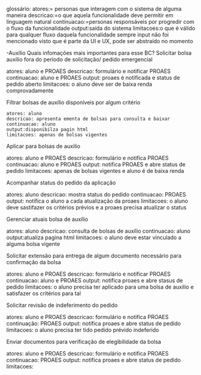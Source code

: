 
glossário:
    atores:= personas que interagem com o sistema de alguma maneira
    descricao:=o que aquela funcionalidade deve permitir em linguagem natural
    continuacao:=personas responsáveis por progredir com o fluxo da funcionalidade
    output:saída do sistema
    limitacoes:o que é válido para qualquer fluxo daquela funcionalidade sempre
input não foi mencionado visto que é parte da UI e UX, pode ser abstraído no momento

-Auxílio
Quais infomações mais importantes para esse BC?
Solicitar bolsa auxílio fora do período de solicitação/ pedido emergencial

atores: aluno e PROAES
descricao: formulário e notificar PROAES
continuacao: aluno e PROAES
output: proaes é notificada e status de pedido aberto
limitacoes: o aluno deve ser de baixa renda comprovadamente

Filtrar bolsas de auxílio disponíveis por algum critério

    atores: aluno
    descricao: apresenta ementa de bolsas para consulta e baixar
    continuacao: aluno
    output:disponibilza pagin html
    limitacoes: apenas de bolsas vigentes

Aplicar para bolsas de auxilio

atores: aluno e PROAES
descricao: formulário e notifica PROAES
continuacao: aluno e PROAES
output: notifica PROAES e abre status de pedido
limitacoes: apenas de bolsas vigentes e aluno é de baixa renda

Acompanhar status do pedido da aplicação

atores: aluno
descricao: mostra status do pedido
continuacao: PROAES
output: notifica o aluno a cada atualização da proaes
limitacoes: o aluno deve sastifazer os critérios prévios e a proaes precisa atualizar o status

Gerenciar atuais bolsa de auxílio

atores: aluno
descricao: consulta de bolsas de auxílio
continuacao: aluno
output:atualiza pagina html
limitacoes: o aluno deve estar vinculado a alguma bolsa vigente

Solicitar extensão para entrega de algum documento necessário para confirmação da bolsa

atores: aluno e PROAES
descricao: formulário e notificar PROAES
continuacao: aluno e PROAES
output: notifica proaes e abre stasus de pedido
limitacoes: o aluno precisa ter aplicado para uma bolsa de auxilio e satisfazer os critérios para tal

Solicitar revisão de indeferimento do pedido

atores: aluno e PROAES
descricao: formulário e notifica PROAES
continuação: PROAES
output: notifica proaes e abre status de pedido
limitacoes: o aluno precisa ter tido pedido prévido indeferido

Enviar documentos para verificação de elegibilidade da bolsa

atores: aluno e PROAES
descricao: formulário e notifica PROAES
continuacao: PROAES
output: notifica proaes e abre status de pedido
limitacoes:
